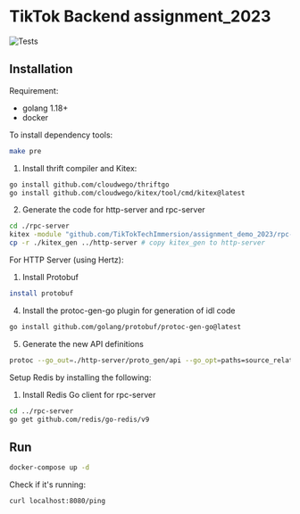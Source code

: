 # TikTok Backend assignment_2023

![Tests](https://github.com/TikTokTechImmersion/assignment_demo_2023/actions/workflows/test.yml/badge.svg)

## Installation

Requirement:

- golang 1.18+
- docker

To install dependency tools:

```bash
make pre
```
1. Install thrift compiler and Kitex:
```bash
go install github.com/cloudwego/thriftgo
go install github.com/cloudwego/kitex/tool/cmd/kitex@latest
```
2. Generate the code for http-server and rpc-server
```bash
cd ./rpc-server
kitex -module "github.com/TikTokTechImmersion/assignment_demo_2023/rpc-server" -service imservice ../idl_rpc.thrift
cp -r ./kitex_gen ../http-server # copy kitex_gen to http-server
```

For HTTP Server (using Hertz):

1. Install Protobuf
```bash
install protobuf 
```

4. Install the protoc-gen-go plugin for generation of idl code 
```bash
go install github.com/golang/protobuf/protoc-gen-go@latest
```

5. Generate the new API definitions
```bash
protoc --go_out=./http-server/proto_gen/api --go_opt=paths=source_relative ./idl_http.proto
```

Setup Redis by installing the following:

1. Install Redis Go client for rpc-server
```bash
cd ../rpc-server
go get github.com/redis/go-redis/v9
```

## Run

```bash
docker-compose up -d
```

Check if it's running:

```bash
curl localhost:8080/ping
```

